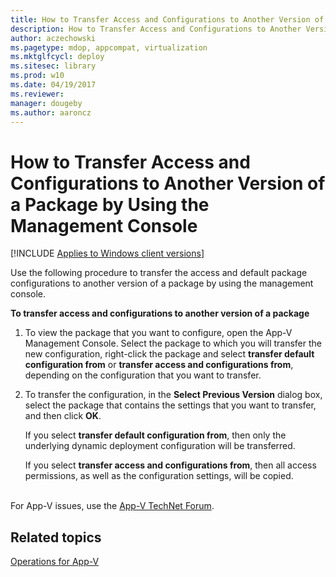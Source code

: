 ```yaml
---
title: How to Transfer Access and Configurations to Another Version of a Package by Using the Management Console (Windows 10/11)
description: How to Transfer Access and Configurations to Another Version of a Package by Using the Management Console
author: aczechowski
ms.pagetype: mdop, appcompat, virtualization
ms.mktglfcycl: deploy
ms.sitesec: library
ms.prod: w10
ms.date: 04/19/2017
ms.reviewer: 
manager: dougeby
ms.author: aaroncz
---
```



# How to Transfer Access and Configurations to Another Version of a Package by Using the Management Console

[!INCLUDE [Applies to Windows client versions](../includes/applies-to-windows-client-versions.md)]

Use the following procedure to transfer the access and default package configurations to another version of a package by using the management console.

**To transfer access and configurations to another version of a package**

1.  To view the package that you want to configure, open the App-V Management Console. Select the package to which you will transfer the new configuration, right-click the package and select **transfer default configuration from** or **transfer access and configurations from**, depending on the configuration that you want to transfer.

2.  To transfer the configuration, in the **Select Previous Version** dialog box, select the package that contains the settings that you want to transfer, and then click **OK**.

    If you select **transfer default configuration from**, then only the underlying dynamic deployment configuration will be transferred.

    If you select **transfer access and configurations from**, then all access permissions, as well as the configuration settings, will be copied.



<br>For App-V issues, use the [App-V TechNet Forum](https://social.technet.microsoft.com/Forums/en-US/home?forum=mdopappv).

## Related topics

[Operations for App-V](appv-operations.md)
